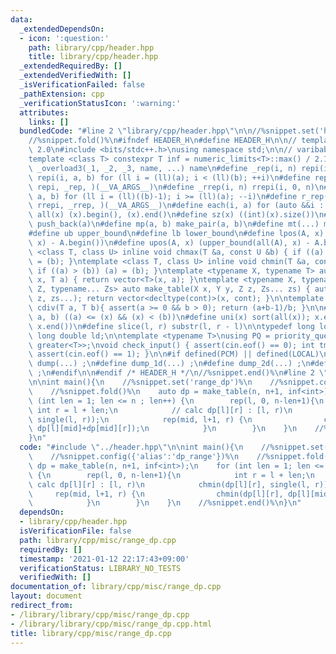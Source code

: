 ```yaml
---
data:
  _extendedDependsOn:
  - icon: ':question:'
    path: library/cpp/header.hpp
    title: library/cpp/header.hpp
  _extendedRequiredBy: []
  _extendedVerifiedWith: []
  _isVerificationFailed: false
  _pathExtension: cpp
  _verificationStatusIcon: ':warning:'
  attributes:
    links: []
  bundledCode: "#line 2 \"library/cpp/header.hpp\"\n\n//%snippet.set('header')%\n\
    //%snippet.fold()%\n#ifndef HEADER_H\n#define HEADER_H\n\n// template version\
    \ 2.0\n#include <bits/stdc++.h>\nusing namespace std;\n\n// varibable settings\n\
    template <class T> constexpr T inf = numeric_limits<T>::max() / 2.1;\n\n#define\
    \ _overload3(_1, _2, _3, name, ...) name\n#define _rep(i, n) repi(i, 0, n)\n#define\
    \ repi(i, a, b) for (ll i = (ll)(a); i < (ll)(b); ++i)\n#define rep(...) _overload3(__VA_ARGS__,\
    \ repi, _rep, )(__VA_ARGS__)\n#define _rrep(i, n) rrepi(i, 0, n)\n#define rrepi(i,\
    \ a, b) for (ll i = (ll)((b)-1); i >= (ll)(a); --i)\n#define r_rep(...) _overload3(__VA_ARGS__,\
    \ rrepi, _rrep, )(__VA_ARGS__)\n#define each(i, a) for (auto &&i : a)\n#define\
    \ all(x) (x).begin(), (x).end()\n#define sz(x) ((int)(x).size())\n#define pb(a)\
    \ push_back(a)\n#define mp(a, b) make_pair(a, b)\n#define mt(...) make_tuple(__VA_ARGS__)\n\
    #define ub upper_bound\n#define lb lower_bound\n#define lpos(A, x) (lower_bound(all(A),\
    \ x) - A.begin())\n#define upos(A, x) (upper_bound(all(A), x) - A.begin())\ntemplate\
    \ <class T, class U> inline void chmax(T &a, const U &b) { if ((a) < (b)) (a)\
    \ = (b); }\ntemplate <class T, class U> inline void chmin(T &a, const U &b) {\
    \ if ((a) > (b)) (a) = (b); }\ntemplate <typename X, typename T> auto make_table(X\
    \ x, T a) { return vector<T>(x, a); }\ntemplate <typename X, typename Y, typename\
    \ Z, typename... Zs> auto make_table(X x, Y y, Z z, Zs... zs) { auto cont = make_table(y,\
    \ z, zs...); return vector<decltype(cont)>(x, cont); }\n\ntemplate <class T> T\
    \ cdiv(T a, T b){ assert(a >= 0 && b > 0); return (a+b-1)/b; }\n\n#define is_in(x,\
    \ a, b) ((a) <= (x) && (x) < (b))\n#define uni(x) sort(all(x)); x.erase(unique(all(x)),\
    \ x.end())\n#define slice(l, r) substr(l, r - l)\n\ntypedef long long ll;\ntypedef\
    \ long double ld;\n\ntemplate <typename T>\nusing PQ = priority_queue<T, vector<T>,\
    \ greater<T>>;\nvoid check_input() { assert(cin.eof() == 0); int tmp; cin >> tmp;\
    \ assert(cin.eof() == 1); }\n\n#if defined(PCM) || defined(LOCAL)\n#else\n#define\
    \ dump(...) ;\n#define dump_1d(...) ;\n#define dump_2d(...) ;\n#define cerrendl\
    \ ;\n#endif\n\n#endif /* HEADER_H */\n//%snippet.end()%\n#line 2 \"library/cpp/misc/range_dp.cpp\"\
    \n\nint main(){\n    //%snippet.set('range_dp')%\n    //%snippet.config({'alias':'dp_range'})%\n\
    \    //%snippet.fold()%\n    auto dp = make_table(n, n+1, inf<int>);\n    for\
    \ (int len = 1; len <= n ; len++) {\n        rep(l, 0, n-len+1){\n           \
    \ int r = l + len;\n            // calc dp[l][r] : [l, r)\n            chmin(dp[l][r],\
    \ single(l, r));\n            rep(mid, l+1, r) {\n                chmin(dp[l][r],\
    \ dp[l][mid]+dp[mid][r]);\n            }\n        }\n    }\n    //%snippet.end()%\n\
    }\n"
  code: "#include \"../header.hpp\"\n\nint main(){\n    //%snippet.set('range_dp')%\n\
    \    //%snippet.config({'alias':'dp_range'})%\n    //%snippet.fold()%\n    auto\
    \ dp = make_table(n, n+1, inf<int>);\n    for (int len = 1; len <= n ; len++)\
    \ {\n        rep(l, 0, n-len+1){\n            int r = l + len;\n            //\
    \ calc dp[l][r] : [l, r)\n            chmin(dp[l][r], single(l, r));\n       \
    \     rep(mid, l+1, r) {\n                chmin(dp[l][r], dp[l][mid]+dp[mid][r]);\n\
    \            }\n        }\n    }\n    //%snippet.end()%\n}\n"
  dependsOn:
  - library/cpp/header.hpp
  isVerificationFile: false
  path: library/cpp/misc/range_dp.cpp
  requiredBy: []
  timestamp: '2021-01-12 22:17:43+09:00'
  verificationStatus: LIBRARY_NO_TESTS
  verifiedWith: []
documentation_of: library/cpp/misc/range_dp.cpp
layout: document
redirect_from:
- /library/library/cpp/misc/range_dp.cpp
- /library/library/cpp/misc/range_dp.cpp.html
title: library/cpp/misc/range_dp.cpp
---
```

